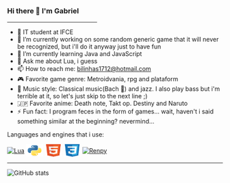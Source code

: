 ### Hi there 👋 I'm Gabriel
<hr width="210">

- 📕 IT student at IFCE
- 🔭 I’m currently working on some random generic game that it will never be recognized, but i'll do it anyway just to have fun
- 🌱 I’m currently learning Java and JavaScript
- 💬 Ask me about Lua, i guess
- 📫 How to reach me: bilinhas1712@hotmail.com
- 🎮 Favorite game genre: Metroidvania, rpg and plataform
- 🎵 Music style: Classical music(Bach 🙏) and jazz. I also play bass but i'm terrible at it, so let's just skip to the next line ;)
- 🇯🇵 Favorite anime: Death note, Takt op. Destiny and Naruto
- ⚡ Fun fact: I program feces in the form of games... wait, haven't i said something similar at the beginning? nevermind...

Languages and engines that i use:

<div style="display: inline_block">
  <a href="https://www.lua.org/"><img align="center" alt="Lua" height="30" width="40" src="https://cdn.jsdelivr.net/gh/devicons/devicon@latest/icons/lua/lua-original.svg"/></a>
  <a href="https://www.python.org/"><img align="center" alt="Python" height="30" width="40" src="https://raw.githubusercontent.com/devicons/devicon/master/icons/python/python-original.svg"></a>
  <img align="center" alt="HTML" height="30" width="40" src="https://raw.githubusercontent.com/devicons/devicon/master/icons/html5/html5-original.svg">
  <img align="center" alt="CSS" height="30" width="40" src="https://raw.githubusercontent.com/devicons/devicon/master/icons/css3/css3-original.svg">
  <a href="https://www.renpy.org/"><img align="center" alt="Renpy" height="30" width="40" src="https://cdn.jsdelivr.net/gh/devicons/devicon@latest/icons/renpy/renpy-original.svg" /></a>
</div>

<hr>

![GitHub stats](https://github-readme-stats.vercel.app/api?username=Bilinhas&show_icons=true&theme=dracula&count_private=true) 
